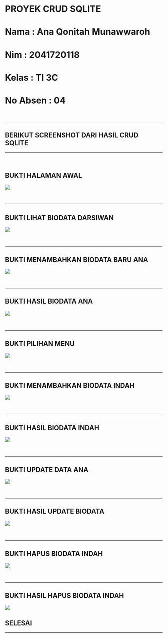 # PROYEK CRUD SQLITE

# Nama : Ana Qonitah Munawwaroh

# Nim : 2041720118

# Kelas : TI 3C

# No Absen : 04


<br>

---

## BERIKUT  SCREENSHOT DARI HASIL CRUD SQLITE

---
<br>

## BUKTI HALAMAN AWAL
![](Screenshoot/1.png)

<br>

---
## BUKTI LIHAT BIODATA DARSIWAN
![](Screenshoot/lihat_biodata_darsiwan.png)

<br>

---
## BUKTI MENAMBAHKAN BIODATA BARU ANA
![](Screenshoot/Biodata_Baru.png)

<br>

---
## BUKTI HASIL BIODATA ANA
![](Screenshoot/lihat_biodata_ana.png)

<br>

---
## BUKTI PILIHAN MENU
![](Screenshoot/pilihan_menu.png)

<br>

---
## BUKTI MENAMBAHKAN BIODATA INDAH
![](Screenshoot/tambah_data_indah.png)

<br>

---
## BUKTI HASIL BIODATA INDAH
![](Screenshoot/lihat_biodata_indah.png)

<br>

---
## BUKTI UPDATE DATA ANA
![](Screenshoot/update_biodata.png)

<br>

---
## BUKTI HASIL UPDATE BIODATA
![](Screenshoot/hasil_update.png)

<br>

---
## BUKTI HAPUS BIODATA INDAH 
![](Screenshoot/hapus_biodata_indah.png)

<br>

---
## BUKTI HASIL HAPUS BIODATA INDAH 
![](Screenshoot/hasil_hapus_biodata_indah.png)

## SELESAI
---

